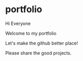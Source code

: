 # portfolio
Hi Everyone

Welcome to my portfolio

Let's make the github better place!

Please share the good projects.
